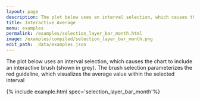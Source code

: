 ```yaml
---
layout: page
description: The plot below uses an interval selection, which causes the chart to include an interactive brush (shown in grey). The brush selection parameterizes the red guideline, which visualizes the average value within the selected interval
title: Interactive Average
menu: examples
permalink: /examples/selection_layer_bar_month.html
image: /examples/compiled/selection_layer_bar_month.png
edit_path: _data/examples.json
---
```


The plot below uses an interval selection, which causes the chart to include an interactive brush (shown in grey). The brush selection parameterizes the red guideline, which visualizes the average value within the selected interval

{% include example.html spec='selection_layer_bar_month'%}
